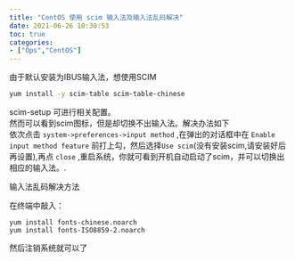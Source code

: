 ```yaml
---
title: "CentOS 使用 scim 输入法及输入法乱码解决"
date: 2021-06-26 10:30:53
toc: true
categories:
- ["Ops","CentOS"]
---
```


由于默认安装为IBUS输入法，想使用SCIM


```sh
yum install -y scim-table scim-table-chinese
```

scim-setup 可进行相关配置。<br />
然而可以看到scim图标，但是却切换不出输入法。解决办法如下<br />
依次点击 `system->preferences->input method` ,在弹出的对话框中在 `Enable input method feature` 前打上勾，然后选择`Use scim`(没有安装scim,请安装好后再设置),再点 `close` ,重启系统，你就可看到开机自动启动了scim，并可以切换出相应的输入法。.

输入法乱码解决方法

在终端中敲入：

```
yum install fonts-chinese.noarch 
yum install fonts-ISO8859-2.noarch
```

然后注销系统就可以了

